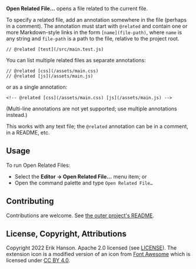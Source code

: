 **Open Related File…** opens a file related to the current file.

To specify a related file, add an annotation somewhere in the file (perhaps in a comment).
The annotation must start with `@related` and contain one or more Markdown-style links in the
form `[name](file-path)`, where `name` is any string and `file-path` is a path to the file,
relative to the project root.

```
// @related [test](/src/main.test.js)
```

You can list multiple related files as separate annotations:

```
// @related [css](/assets/main.css)
// @related [js](/assets/main.js)
```

or as a single annotation:

```
<!-- @related [css](/assets/main.css) [js](/assets/main.js) -->
```

(Multi-line annotations are not yet supported; use multiple annotations instead.)

This works with any text file; the `@related` annotation can be in a comment, in a README, etc.

## Usage

To run Open Related Files:

- Select the **Editor → Open Related File…** menu item; or
- Open the command palette and type `Open Related File…`

## Contributing

Contributions are welcome. See [the outer project's README](https://github.com/eahanson/related-files/blob/main/README.md).

## License, Copyright, Attributions

Copyright 2022 Erik Hanson.
Apache 2.0 licensed (see [LICENSE](https://github.com/eahanson/related-files/blob/main/LICENSE)).
The extension icon is a modified version of an icon from [Font Awesome](https://fontawesome.com/)
which is licensed under [CC BY 4.0](https://fontawesome.com/license).
